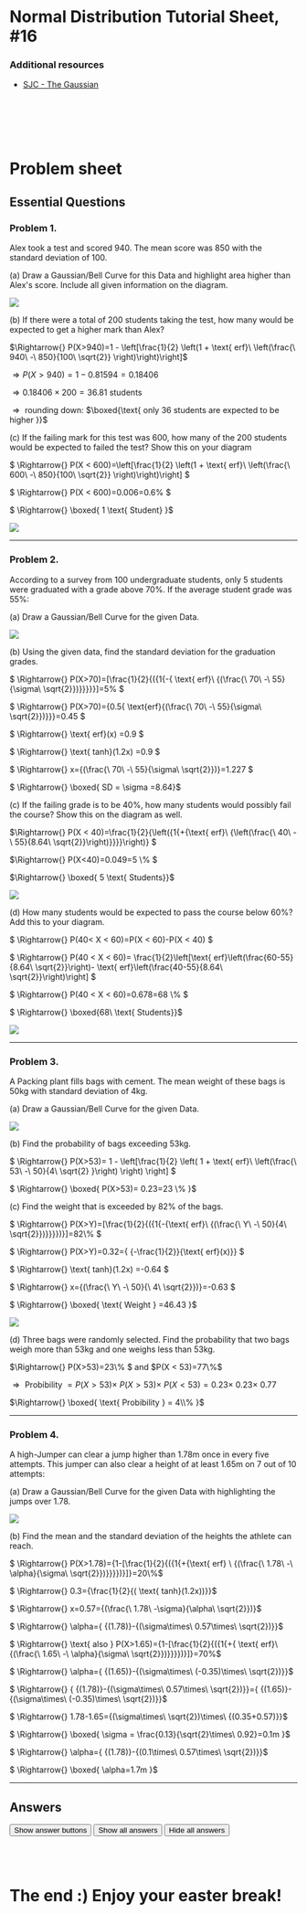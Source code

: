<script type="text/x-mathjax-config">
  MathJax.Hub.Config({
    tex2jax: {
      inlineMath: [ ['$','$'], ["\\(","\\)"] ],
      processEscapes: true
    }
  });
</script>

<script type="text/javascript" async
  src="https://cdnjs.cloudflare.com/ajax/libs/mathjax/2.7.5/MathJax.js?config=TeX-MML-AM_CHTML">
</script>
<script type="text/javascript" src="tutorialSheetScripts.js"> </script>
<link rel="stylesheet" type="text/css" media="all" href="styles.css">

# Normal Distribution Tutorial Sheet, #16

### Additional resources
* [SJC - The Gaussian](https://youtu.be/26QbWYBCw7Y)

<br><br><br><br>

# Problem sheet
## Essential Questions
### Problem 1.
Alex took a test and scored 940. The mean score was 850 with the standard deviation of 100.

(a) Draw a Gaussian/Bell Curve for this Data and highlight area higher than Alex's score. Include all given information on the diagram.

<div class = "answer">

<img src = "16-normal-distribution/1a.png">

</div>

(b) If there were a total of 200 students taking the test, how many would be expected to get a higher mark than Alex?
<div class  = "answer">
$\Rightarrow{} P(X>940)=1 - \left[\frac{1}{2} \left(1 + \text{ erf}\ \left(\frac{\ 940\ -\ 850}{100\ \sqrt{2}} \right)\right)\right]$

$\Rightarrow{} P(X>940)=1-0.81594=0.18406$

$\Rightarrow{} 0.18406\times 200=36.81$ students

$\Rightarrow{}$ rounding down: $\boxed{\text{ only 36 students are expected to be higher }}$
</div>

(c) If the failing mark for this test was 600, how many of the 200 students would be expected to failed the test? Show this on your diagram

<div class = "answer" >
$ \Rightarrow{} P(X < 600)=\left[\frac{1}{2} \left(1 + \text{ erf}\ \left(\frac{\ 600\ -\ 850}{100\ \sqrt{2}} \right)\right)\right] $

$ \Rightarrow{} P(X < 600)=0.006=0.6\% $

$ \Rightarrow{} \boxed{ 1 \text{ Student} }$

<img src = "16-normal-distribution/1c.png">

</div>

-----------------

### Problem 2.
According to a survey from 100 undergraduate students, only 5 students were graduated with a grade above 70\%. If the average student grade was 55\%:

(a) Draw a Gaussian/Bell Curve for the given Data.
<div class = "answer">

<img src = "16-normal-distribution/2a.png">

</div>

(b) Using the given data, find the standard deviation for the graduation grades.
<div class = "answer"

$ \Rightarrow{} P(X>70)=[\frac{1}{2}{({1{-{ \text{ erf}\ {(\frac{\ 70\ -\ 55}{\sigma\ \sqrt{2}})}}}}}]=5\% $

$ \Rightarrow{} P(X>70)={0.5{ \text{erf}{(\frac{\ 70\ -\ 55}{\sigma\ \sqrt{2}})}}}=0.45 $

$ \Rightarrow{} \text{ erf}(x) =0.9 $

$ \Rightarrow{} \text{ tanh}(1.2x) =0.9 $

$ \Rightarrow{} x={(\frac{\ 70\ -\ 55}{\sigma\ \sqrt{2}})}=1.227 $

$ \Rightarrow{} \boxed{ SD = \sigma =8.64}$

</div>

(c) If the failing grade is to be 40\%, how many students would possibly fail the course? Show this on the diagram as well.

<div class = "answer">
$\Rightarrow{} P(X < 40)=\frac{1}{2}{\left({1{+{\text{ erf}\ {\left(\frac{\ 40\ -\ 55}{8.64\ \sqrt{2}}\right)}}}}\right)} $

$\Rightarrow{} P(X<40)=0.049=5 \\% $

$\Rightarrow{} \boxed{ 5 \text{ Students}}$

<img src = "16-normal-distribution/2c.png">

</div>

(d) How many students would be expected to pass the course below 60\%? Add this to your diagram.
<div class = "answer" >
$ \Rightarrow{} P(40< X < 60)=P(X < 60)-P(X < 40)  $

$ \Rightarrow{} P(40 < X < 60)= \frac{1}{2}\left[\text{ erf}\left(\frac{60-55}{8.64\ \sqrt{2}}\right)- \text{ erf}\left(\frac{40-55}{8.64\ \sqrt{2}}\right)\right] $

$ \Rightarrow{} P(40 < X < 60)=0.678=68 \\%  $

$ \Rightarrow{} \boxed{68\ \text{ Students}}$


<img src = "16-normal-distribution/2d.png">
</div>

-----------------

### Problem 3.
A Packing plant fills bags with cement. The mean weight of these bags is 50kg with standard deviation of 4kg.

(a) Draw a Gaussian/Bell Curve for the given Data.

<div class = "answer">

<img src = "16-normal-distribution/3a.png">

</div>

(b) Find the probability of bags exceeding 53kg.

<div class = "answer" >
$ \Rightarrow{} P(X>53)= 1 - \left[\frac{1}{2} \left( 1 + \text{ erf}\ \left(\frac{\ 53\ -\ 50}{4\ \sqrt{2} }\right) \right) \right] $

$ \Rightarrow{} \boxed{ P(X>53)= 0.23=23 \\% }$
</div>

(c) Find the weight that is exceeded by 82% of the bags.
<div class = "answer" >
$ \Rightarrow{} P(X>Y)=[\frac{1}{2}{({1{-{\text{ erf}\ {(\frac{\ Y\ -\ 50}{4\ \sqrt{2}})}}}})}]=82\% $

$ \Rightarrow{} P(X>Y)=0.32={ {-\frac{1}{2}}{\text{ erf}(x)}} $

$ \Rightarrow{} \text{ tanh}(1.2x) =-0.64 $

$ \Rightarrow{} x={(\frac{\ Y\ -\ 50}{\ 4\ \sqrt{2}})}=-0.63 $

$ \Rightarrow{} \boxed{ \text{ Weight } =46.43 }$

<img src = "16-normal-distribution/3c.png">
</div>

(d) Three bags were randomly selected. Find the probability that two bags weigh more than 53kg and one weighs less than 53kg.
<div class = "answer">
$\Rightarrow{} P(X>53)=23\% $ and $P(X < 53)=77\%$

$\Rightarrow{} \text{ Probibility } =P ( X>53)\times\ P(X>53)\times\ P(X < 53)= 0.23\times\ 0.23\times\ 0.77$

$\Rightarrow{} \boxed{ \text{ Probibility } = 4\\% }$
</div>

-----------------

### Problem 4.
A high-Jumper can clear a jump higher than 1.78m once in every five attempts. This jumper can also clear a height of at least 1.65m on 7 out of 10 attempts:

(a) Draw a Gaussian/Bell Curve for the given Data with highlighting the jumps over 1.78. 
<div class = "answer">

<img src = "16-normal-distribution/4a.png">

</div>

(b) Find the mean and the standard deviation of the heights the athlete can reach.

<div class = "answer">
$ \Rightarrow{} P(X>1.78)={1-[\frac{1}{2}{({1{+{\text{ erf} \ {(\frac{\ 1.78\ -\ \alpha}{\sigma\ \sqrt{2}})}}}})}]}=20\%$

$ \Rightarrow{} 0.3={\frac{1}{2}{( \text{ tanh}(1.2x))}}$

$ \Rightarrow{} x=0.57={(\frac{\ 1.78\ -\sigma}{\alpha\ \sqrt{2}})}$

$ \Rightarrow{} \alpha={ {(1.78)}-{(\sigma\times\ 0.57\times\ \sqrt{2})}}$

$ \Rightarrow{} \text{ also  } P(X>1.65)={1-[\frac{1}{2}{({1{+{ \text{ erf}\ {(\frac{\ 1.65\ -\ \alpha}{\sigma\ \sqrt{2}})}}}})}]}=70\%$

$ \Rightarrow{} \alpha={ {(1.65)}-{(\sigma\times\ (-0.35)\times\ \sqrt{2})}}$

$ \Rightarrow{} { {(1.78)}-{(\sigma\times\ 0.57\times\ \sqrt{2})}}={ {(1.65)}-{(\sigma\times\ (-0.35)\times\ \sqrt{2})}}$

$ \Rightarrow{} 1.78-1.65={(\sigma\times\ \sqrt{2})\times\ {(0.35+0.57)}}$

$ \Rightarrow{} \boxed{ \sigma = \frac{0.13}{\sqrt{2}\times\ 0.92}=0.1m }$

$ \Rightarrow{} \alpha={ {(1.78)}-{(0.1\times\ 0.57\times\ \sqrt{2})}}$

$ \Rightarrow{} \boxed{ \alpha=1.7m }$
</div>

-----------------

## Answers

<button type="button" onclick="displayAnswerButtons('block')">Show answer buttons</button>
<button type="button" onclick="displayAnswers('block')">Show all answers</button>
<button type="button" onclick="displayAnswers('none')">Hide all answers</button>

<br><br>

# The end :) Enjoy your easter break!
